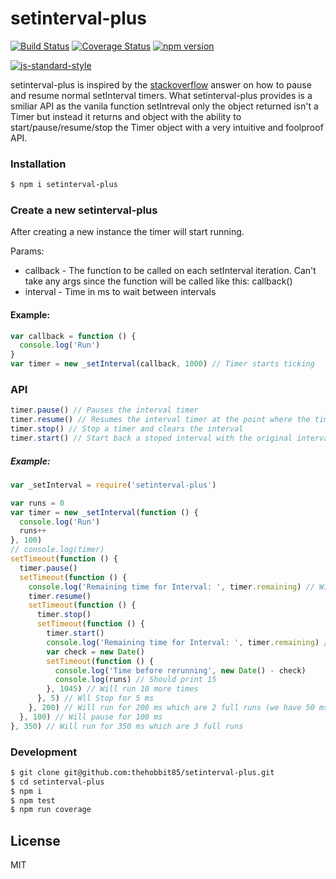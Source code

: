 # setinterval-plus
[![Build Status](https://travis-ci.org/thehobbit85/setinterval-plus.svg?branch=master)](https://travis-ci.org/thehobbit85/setinterval-plus) [![Coverage Status](https://coveralls.io/repos/thehobbit85/setinterval-plus/badge.svg?branch=master)](https://coveralls.io/r/thehobbit85/setinterval-plus?branch=master) [![npm version](https://badge.fury.io/js/setinterval-plus.svg)](http://badge.fury.io/js/setinterval-plus)

[![js-standard-style](https://cdn.rawgit.com/feross/standard/master/badge.svg)](https://github.com/feross/standard)

setinterval-plus is inspired by the [stackoverflow] answer on how to pause and resume normal setInterval timers.
What setinterval-plus provides is a smiliar API as the vanila function setIntreval only the object returned isn't a Timer but instead it returns and object with the ability to start/pause/resume/stop the Timer object with a very intuitive and foolproof API.

### Installation

```sh
$ npm i setinterval-plus
```


### Create a new setinterval-plus

After creating a new instance the timer will start running.

Params:

  - callback - The function to be called on each setInterval iteration. Can't take any args since the function will be called like this: callback()
  - interval - Time in ms to wait between intervals

#### Example:

```js
var callback = function () {
  console.log('Run')
}
var timer = new _setInterval(callback, 1000) // Timer starts ticking
```
### API

```js
timer.pause() // Pauses the interval timer
timer.resume() // Resumes the interval timer at the point where the timer was paused (+/- a few ms)
timer.stop() // Stop a timer and clears the interval
timer.start() // Start back a stoped interval with the original interval time
```

##### Example:

```js
var _setInterval = require('setinterval-plus')

var runs = 0
var timer = new _setInterval(function () {
  console.log('Run')
  runs++
}, 100)
// console.log(timer)
setTimeout(function () {
  timer.pause()
  setTimeout(function () {
    console.log('Remaining time for Interval: ', timer.remaining) // Will print around 50
    timer.resume()
    setTimeout(function () {
      timer.stop()
      setTimeout(function () {
        timer.start()
        console.log('Remaining time for Interval: ', timer.remaining) // Will print -1 which means it restarted running
        var check = new Date()
        setTimeout(function () {
          console.log('Time before rerunning', new Date() - check)
          console.log(runs) // Should print 15
        }, 1045) // Will run 10 more times
      }, 5) // Wll Stop for 5 ms
    }, 200) // Will run for 200 ms which are 2 full runs (we have 50 ms from before)
  }, 100) // Will pause for 100 ms
}, 350) // Will run for 350 ms which are 3 full runs

```
### Development

```sh
$ git clone git@github.com:thehobbit85/setinterval-plus.git
$ cd setinterval-plus
$ npm i
$ npm test
$ npm run coverage
```


License
----

MIT

[mocha]:https://www.npmjs.com/package/mocha
[stackoverflow]:http://stackoverflow.com/questions/24724852/pause-and-resume-setinterval